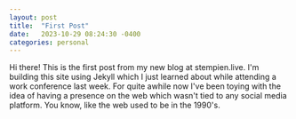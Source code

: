 ```yaml
---
layout: post
title:  "First Post"
date:   2023-10-29 08:24:30 -0400
categories: personal
---
```

Hi there!  This is the first post from my new blog at stempien.live.  I'm building this site using Jekyll which I just learned about while attending a work conference last week.  For quite awhile now I've been toying with the idea of having a presence on the web which wasn't tied to any social media platform.  You know, like the web used to be in the 1990's.

